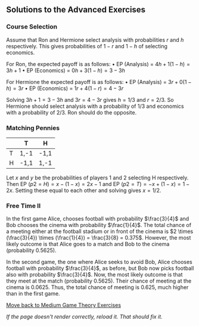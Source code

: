 ## Solutions to the Advanced Exercises

### Course Selection
Assume that Ron and Hermione select analysis with probabilities $r$ and $h$ respectively. This gives probabilities of $1 − r$ and $1 − h$ of selecting economics.

For Ron, the expected payoff is as follows:
• EP (Analysis) = $4h + 1(1 − h) = 3h + 1$
• EP (Economics) = $0h + 3(1 − h) = 3 − 3h$


For Hermione the expected payoff is as follows:
• EP (Analysis) = $3r + 0(1 − h) = 3r$
• EP (Economics) = $1r + 4(1 − r) = 4 − 3r$

Solving $3h + 1 = 3 − 3h$ and $3r = 4 − 3r$ gives $h = 1/3$ and $r = 2/3$. So Hermione should select analysis with a probability of $1/3$ and economics with a probability of $2/3$. Ron should do the opposite.


### Matching Pennies
|     | T   | H   |
|-----|-----|-----|
| T   | 1,-1| -1,1|
| H   | -1,1| 1,-1|

Let $x$ and $y$ be the probabilities of players 1 and 2 selecting H respectively. Then EP $(p2 = H) = x − (1 − x) = 2x − 1$ and EP $(p2 = T ) = −x + (1 − x) = 1 − 2x$. Setting these equal to each other and solving gives $x = 1/2$.


### Free Time II
In the first game Alice, chooses football with probability $\frac{3}{4}$ and Bob chooses the cinema with probability $\frac{1}{4}$. The total chance of a meeting either at the football stadium or in front of the cinema is $2 \times (\frac{3}{4}) \times (\frac{1}{4}) = \frac{3}{8} = 0.375$. However, the most likely outcome is that Alice goes to a match and Bob to the cinema (probability 0.5625).

In the second game, the one where Alice seeks to avoid Bob, Alice chooses football with probability $\frac{3}{4}$, as before, but Bob now picks football also with probability $\frac{3}{4}$. Now, the most likely outcome is that they meet at the match (probability 0.5625). Their chance of meeting at the cinema is 0.0625. Thus, the total chance of meeting is 0.625, much higher than in the first game.

[Move back to Medium Game Theory Exercises](https://github.com/UMdecisionsupport/DecisionSupport2023/blob/main/GameTheory/Medium.md)

*If the page doesn't render correctly, reload it. That should fix it.*
